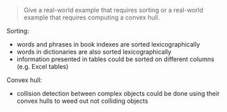 > Give a real-world example that requires sorting or a real-world example that
> requires computing a convex hull.

Sorting:

* words and phrases in book indexes are sorted lexicographically
* words in dictionaries are also sorted lexicographically
* information presented in tables could be sorted on different columns
  (e.g. Excel tables)

Convex hull:

* collision detection between complex objects could be done using their convex
  hulls to weed out not colliding objects

